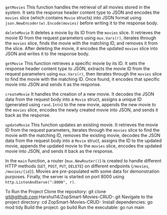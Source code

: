 `getMovies`
This function handles the retrieval of all movies stored in the system. It sets the response header content type to JSON and encodes the `movies` slice (which contains `Movie` structs) into JSON format using `json.NewEncoder(w).Encode(movies)` before writing it to the response body.

`deleteMovie`
It deletes a movie by its ID from the `movies` slice. It retrieves the movie ID from the request parameters using `mux.Vars(r)`, iterates through the `movies` slice, finds the movie with the matching ID, and removes it from the slice. After deleting the movie, it encodes the updated `movies` slice into JSON and writes it to the response body.

`getMovie`
This function retrieves a specific movie by its ID. It sets the response header content type to JSON, extracts the movie ID from the request parameters using `mux.Vars(r)`, then iterates through the `movies` slice to find the movie with the matching ID. Once found, it encodes that specific movie into JSON and sends it as the response.

`createMovie`
It handles the creation of a new movie. It decodes the JSON data from the request body into a `Movie` struct, assigns a unique ID (generated using `rand.Intn`) to the new movie, appends the new movie to the `movies` slice, encodes the newly created movie into JSON, and sends it back as the response.

`updateMovie`
This function updates an existing movie. It retrieves the movie ID from the request parameters, iterates through the `movies` slice to find the movie with the matching ID, removes the existing movie, decodes the JSON data from the request body into a `Movie` struct, assigns the ID to the updated movie, appends the updated movie to the `movies` slice, encodes the updated movie into JSON, and sends it back as the response.

In the `main` function, a router (`mux.NewRouter()`) is created to handle different HTTP methods (`GET`, `POST`, `PUT`, `DELETE`) on different endpoints (`/movies`, `/movies/{id}`). Movies are pre-populated with some data for demonstration purposes. Finally, the server is started on port 8000 using `http.ListenAndServe(":8000", r)`.

To Run the Project
Clone the repository: git clone git@github.com:Harshul14/ZopSmart-Movies-CRUD-.git
Navigate to the project directory: cd ZopSmart-Movies-CRUD-
Install dependencies: go mod tidy
Build the project: go build
Run the executable: go run main
